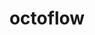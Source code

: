 ---
title: octoflow
github_link: https://github.com/deakolt/octoflow
demo_preview: http://www.stillflowing.com
demo_screenshot: 
description: minimalist/responsive with some basic animation (hit 'change' in footer
  to see default color pattern)
---